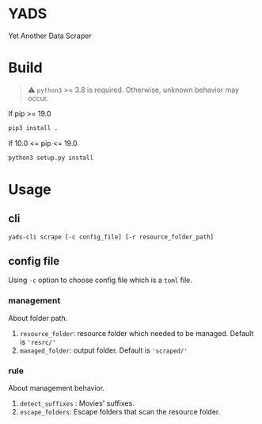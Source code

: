 # YADS
Yet Another Data Scraper

# Build
> :warning: `python3` >= 3.8 is required. Otherwise, unknown behavior may occur. 

If pip >= 19.0
```bash
pip3 install .
```
If 10.0 <= pip <= 19.0
```bash
python3 setup.py install
```

# Usage

## cli
```
yads-cli scrape [-c config_file] [-r resource_folder_path]
```
## config file
Using `-c` option to choose config file which is a `toml` file.

### management
About folder path.

1. `resource_folder`: resource folder which needed to be managed. Default is `'resrc/'`
2. `managed_folder`: output folder. Default is `'scraped/'`

### rule
About management behavior.

1. `detect_suffixes` : Movies' suffixes.
2. `escape_folders`: Escape folders that scan the resource folder.
